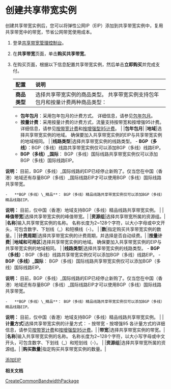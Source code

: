 # 创建共享带宽实例

创建共享带宽实例后，您可以将弹性公网IP（EIP）添加到共享带宽实例中，复用共享带宽中的带宽，节省公网带宽使用成本。

1.  登录[共享带宽管理控制台](https://vpc.console.aliyun.com/cbwp/cn-hangzhou/cbwps)。

2.  在**共享带宽**页面，单击**购买共享带宽**。

3.  在购买页面，根据以下信息配置共享带宽实例，然后单击**立即购买**并完成支付。

    |配置|说明|
    |:-|:-|
    |**商品类型**|选择共享带宽实例的商品类型。 共享带宽实例支持包年包月和按量计费两种商品类型：

    -   **包年包月**：采用包年包月的计费方式。 详细信息，请参见[包年包月](/cn.zh-CN/产品定价/包年包月.md)。
    -   **按量计费**：采用按量计费的计费方式，流量支持按带宽和按增强95计费。 详细信息，请参见[按带宽计费](/cn.zh-CN/产品定价/按量计费/按带宽计费.md)和[按增强型95计费](/cn.zh-CN/产品定价/按量计费/按增强型95计费.md)。 |
    |**包年包月**|
    |**地域**|选择共享带宽实例的地域。 确保要加入共享带宽实例的EIP与共享带宽实例的地域相同。 |
    |**线路类型**|选择共享带宽实例的线路类型。     -   **BGP（多线）**：BGP（多线）线路共享带宽实例仅可以添加BGP（多线）线路EIP。
    -   **BGP（多线）\_国际**： BGP（多线）国际线路共享带宽实例仅可以添加BGP（多线）国际线路EIP。

**说明：** 目前，BGP（多线）\_国际线路的EIP已经停止新购了。仅当您在中国（香港）地域还有存量BGP（多线）\_国际线路EIP才可以使用BGP（多线）国际线路共享带宽。

    -   **BGP（多线）\_精品**： BGP（多线）精品线路共享带宽实例仅可以添加BGP（多线）精品线路EIP。

**说明：** 目前，仅中国（香港）地域支持BGP（多线）精品线路共享带宽实例。 |
    |**峰值带宽**|选择共享带宽实例的峰值带宽。|
    |**资源组**|选择共享带宽所属的资源组。|
    |**名称**|输入共享带宽实例的名称。 名称长度为2~128个字符，以大小字母或中文开头，可包含数字、下划线（\_）和短横线（-）。 |
    |**数**|指定购买共享带宽实例的数量。|
    |**计费周期**|选择共享带宽实例的计费周期，并选择是否自动续费。|
    |**按量计费**|
    |**地域和可用区**|选择共享带宽实例的地域。 确保要加入共享带宽实例的EIP与共享带宽实例的地域相同。 |
    |**线路类型**|选择共享带宽实例的线路类型。     -   **BGP（多线）**：BGP（多线）线路共享带宽实例仅可以添加BGP（多线）线路EIP。
    -   **BGP（多线）\_国际**： BGP（多线）国际线路共享带宽实例仅可以添加BGP（多线）国际线路EIP。

**说明：** 目前，BGP（多线）\_国际线路的EIP已经停止新购了。仅当您在中国（香港）地域还有存量BGP（多线）\_国际线路EIP才可以使用BGP（多线）国际线路共享带宽。

    -   **BGP（多线）\_精品**： BGP（多线）精品线路共享带宽实例仅可以添加BGP（多线）精品线路EIP。

**说明：** 目前，仅中国（香港）地域支持BGP（多线）精品线路共享带宽实例。 |
    |**计量方式**|选择共享带宽实例的计量方式：     -   按带宽
    -   按增强95
各计量方式的详细信息，请参见[按带宽计费](/cn.zh-CN/产品定价/按量计费/按带宽计费.md)和[按增强型95计费](/cn.zh-CN/产品定价/按量计费/按增强型95计费.md)。|
    |**带宽**|选择共享带宽实例的带宽。|
    |**名称**|输入共享带宽实例的名称。 名称长度为2~128个字符，以大小写字母或中文开头，可包含数字、下划线（\_）和短划线（-）。 |
    |**资源组**|选择共享带宽所属的资源组。|
    |**购买数量**|指定购买共享带宽实例的数量。|


[添加EIP](/cn.zh-CN/用户指南/添加EIP.md)

**相关文档**  


[CreateCommonBandwidthPackage](/cn.zh-CN/API参考/共享带宽/CreateCommonBandwidthPackage.md)

